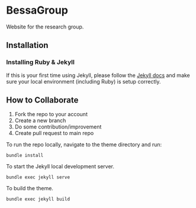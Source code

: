 # BessaGroup

Website for the research group.

## Installation

### Installing Ruby & Jekyll
 
If this is your first time using Jekyll, please follow the [Jekyll docs](https://jekyllrb.com/docs/installation/) and make sure your local environment (including Ruby) is setup correctly.

## How to Collaborate

1. Fork the repo to your account
2. Create a new branch
3. Do some contribution/improvement
4. Create pull request to main repo


To run the repo locally, navigate to the theme directory and run:

```
bundle install
``` 

To start the Jekyll local development server.

```
bundle exec jekyll serve
``` 

To build the theme.
 
```
bundle exec jekyll build
```
